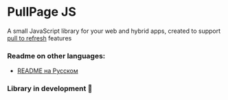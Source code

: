 # PullPage JS
A small JavaScript library for your web and hybrid apps, created to support [pull to refresh](https://developer.android.com/reference/androidx/swiperefreshlayout/widget/SwipeRefreshLayout) features

### Readme on other languages:
- [README на Русском](README_ru.md)

### Library in development 🦺
